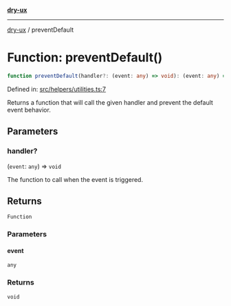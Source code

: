 [**dry-ux**](../README.md)

***

[dry-ux](../README.md) / preventDefault

# Function: preventDefault()

```ts
function preventDefault(handler?: (event: any) => void): (event: any) => void
```

Defined in: [src/helpers/utilities.ts:7](https://github.com/navedr/dry-ux/blob/3bb4f59fc510052cb6c7925e1f6422bb71eb4aa4/src/helpers/utilities.ts#L7)

Returns a function that will call the given handler and prevent the default event behavior.

## Parameters

### handler?

(`event`: `any`) => `void`

The function to call when the event is triggered.

## Returns

`Function`

### Parameters

#### event

`any`

### Returns

`void`
